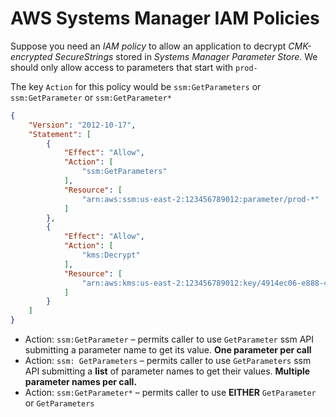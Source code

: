 # AWS Systems Manager IAM Policies

Suppose you need an _IAM policy_ to allow an application to decrypt _CMK-encrypted SecureStrings_
stored in _Systems Manager Parameter Store_. We should only allow access to parameters that start with `prod-`

The key `Action` for this policy would be `ssm:GetParameters` or `ssm:GetParameter` or `ssm:GetParameter*`

```json
{
    "Version": "2012-10-17",
    "Statement": [
        {
            "Effect": "Allow",
            "Action": [
                "ssm:GetParameters"
            ],
            "Resource": [
                "arn:aws:ssm:us-east-2:123456789012:parameter/prod-*"
            ]
        },
        {
            "Effect": "Allow",
            "Action": [
                "kms:Decrypt"
            ],
            "Resource": [
                "arn:aws:kms:us-east-2:123456789012:key/4914ec06-e888-4ea5-a371-5b88eEXAMPLE"
            ]
        }
    ]
}
```
* Action: `ssm:GetParameter` – permits caller to use `GetParameter` ssm API submitting a parameter name to get its value. **One parameter per call**
* Action: `ssm: GetParameters` – permits caller to use `GetParameters` ssm API submitting a **list** of parameter names to get their values. **Multiple parameter names per call.**
* Action: `ssm:GetParameter*` – permits caller to use **EITHER** `GetParameter` or `GetParameters`